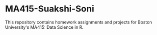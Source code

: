 # MA415-Suakshi-Soni

This repository contains homework assignments and projects for Boston University's MA415: Data Science in R.

